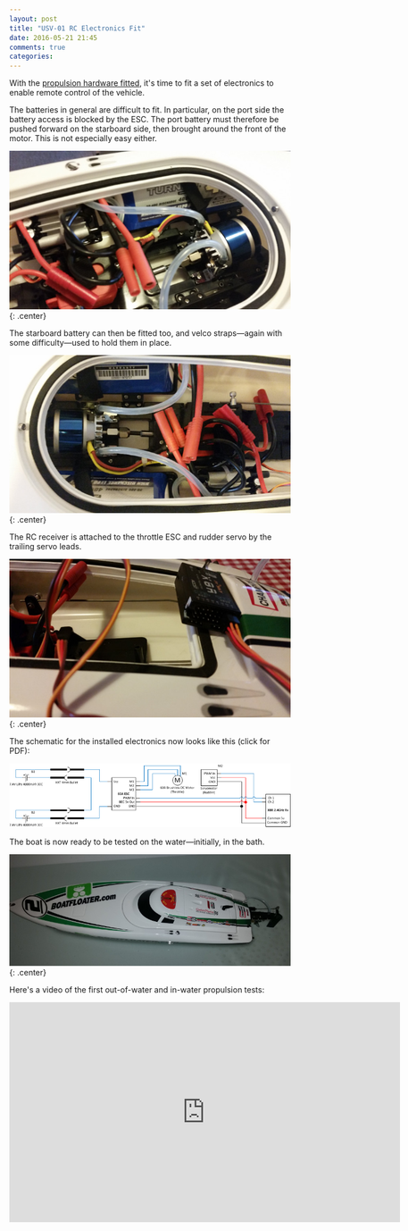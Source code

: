 ```yaml
---
layout: post
title: "USV-01 RC Electronics Fit"
date: 2016-05-21 21:45
comments: true
categories: 
---
```


With the [propulsion hardware fitted](../usv-01-hull-assembly), it's time to fit a set of electronics to enable remote control of the vehicle.

The batteries in general are difficult to fit. In particular, on the port side the battery access is blocked by the ESC. The port battery must therefore be pushed forward on the starboard side, then brought around the front of the motor. This is not especially easy either.

![Port Battery fit](/usv01/portbattery.jpg){: .center}

The starboard battery can then be fitted too, and velco straps&mdash;again with some difficulty&mdash;used to hold them in place.

![Both batteries fitted](/usv01/bothbatteries.jpg){: .center}

The RC receiver is attached to the throttle ESC and rudder servo by the trailing servo leads.

![Receiver fitted](/usv01/rx.jpg){: .center}

The schematic for the installed electronics now looks like this (click for PDF):

[![Base RC Electronics Schematic](/usv01/base-rc-schematic.png)](/usv01/base-rc-schematic.pdf)

The boat is now ready to be tested on the water&mdash;initially, in the bath.

![Boat in bath](/usv01/bath.jpg){: .center}

Here's a video of the first out-of-water and in-water propulsion tests:

<center><iframe src="https://player.vimeo.com/video/167553873?title=0&byline=0&portrait=0" width="700" height="394" frameborder="0" webkitallowfullscreen mozallowfullscreen allowfullscreen></iframe></center>
